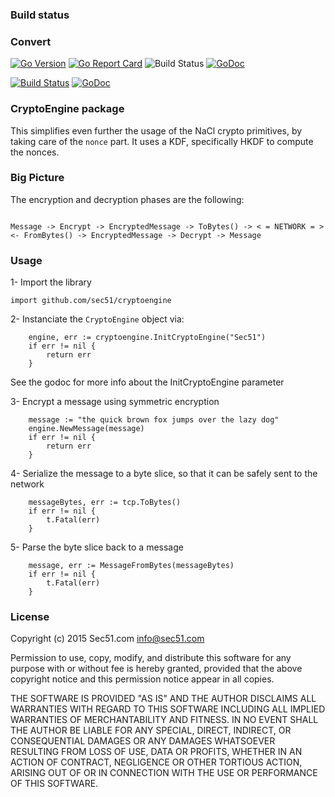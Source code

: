 ### Build status

### Convert
[![Go Version](https://img.shields.io/github/go-mod/go-version/gomods/athens.svg)](https://github.com/sec51/convert)
[![Go Report Card](https://goreportcard.com/badge/github.com/sec51/convert)](https://goreportcard.com/report/github.com/sec51/convert)
![Build Status](https://github.com/sec51/convert/actions/workflows/build.yaml/badge.svg)
[![GoDoc](https://godoc.org/github.com/golang/gddo?status.svg)](https://godoc.org/github.com/sec51/convert/)


[![Build Status](https://travis-ci.org/sec51/cryptoengine.svg?branch=master)](https://travis-ci.org/sec51/cryptoengine)
[![GoDoc](https://godoc.org/github.com/golang/gddo?status.svg)](https://godoc.org/github.com/sec51/cryptoengine/)

### CryptoEngine package

This simplifies even further the usage of the NaCl crypto primitives,
by taking care of the `nonce` part.
It uses a KDF, specifically HKDF to compute the nonces.

### Big Picture

The encryption and decryption phases are the following:

```

Message -> Encrypt -> EncryptedMessage -> ToBytes() -> < = NETWORK = >  <- FromBytes() -> EncryptedMessage -> Decrypt -> Message

```

### Usage

1- Import the library

```
import github.com/sec51/cryptoengine
```

2- Instanciate the `CryptoEngine` object via:

```
	engine, err := cryptoengine.InitCryptoEngine("Sec51")
	if err != nil {
		return err
	}
```
See the godoc for more info about the InitCryptoEngine parameter

3- Encrypt a message using symmetric encryption

```
    message := "the quick brown fox jumps over the lazy dog"
	engine.NewMessage(message)
	if err != nil {
		return err
	}
```

4- Serialize the message to a byte slice, so that it can be safely sent to the network

```
	messageBytes, err := tcp.ToBytes()
	if err != nil {
		t.Fatal(err)
	}	
```

5- Parse the byte slice back to a message

```
	message, err := MessageFromBytes(messageBytes)
	if err != nil {
		t.Fatal(err)
	}
```

### License

Copyright (c) 2015 Sec51.com <info@sec51.com>

Permission to use, copy, modify, and distribute this software for any
purpose with or without fee is hereby granted, provided that the above 
copyright notice and this permission notice appear in all copies.

THE SOFTWARE IS PROVIDED "AS IS" AND THE AUTHOR DISCLAIMS ALL WARRANTIES
WITH REGARD TO THIS SOFTWARE INCLUDING ALL IMPLIED WARRANTIES OF
MERCHANTABILITY AND FITNESS. IN NO EVENT SHALL THE AUTHOR BE LIABLE FOR
ANY SPECIAL, DIRECT, INDIRECT, OR CONSEQUENTIAL DAMAGES OR ANY DAMAGES
WHATSOEVER RESULTING FROM LOSS OF USE, DATA OR PROFITS, WHETHER IN AN
ACTION OF CONTRACT, NEGLIGENCE OR OTHER TORTIOUS ACTION, ARISING OUT OF
OR IN CONNECTION WITH THE USE OR PERFORMANCE OF THIS SOFTWARE. 

